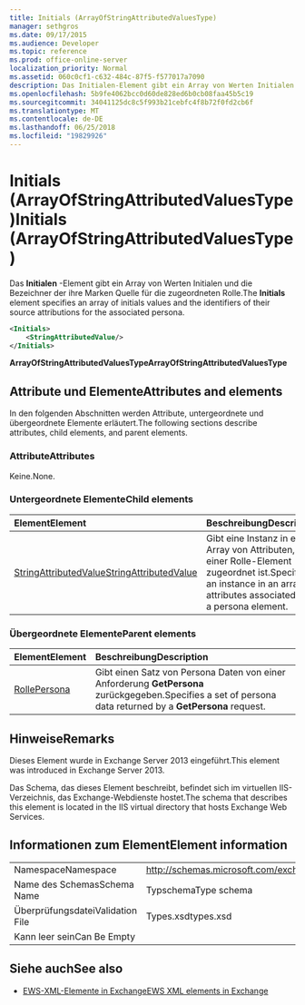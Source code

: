 ```yaml
---
title: Initials (ArrayOfStringAttributedValuesType)
manager: sethgros
ms.date: 09/17/2015
ms.audience: Developer
ms.topic: reference
ms.prod: office-online-server
localization_priority: Normal
ms.assetid: 060c0cf1-c632-484c-87f5-f577017a7090
description: Das Initialen-Element gibt ein Array von Werten Initialen und die Bezeichner der ihre Marken Quelle für die zugeordneten Rolle.
ms.openlocfilehash: 5b9fe4062bcc0d60de828ed6b0cb08faa45b5c19
ms.sourcegitcommit: 34041125dc8c5f993b21cebfc4f8b72f0fd2cb6f
ms.translationtype: MT
ms.contentlocale: de-DE
ms.lasthandoff: 06/25/2018
ms.locfileid: "19829926"
---
```

# <a name="initials-arrayofstringattributedvaluestype"></a><span data-ttu-id="b08bd-103">Initials (ArrayOfStringAttributedValuesType)</span><span class="sxs-lookup"><span data-stu-id="b08bd-103">Initials (ArrayOfStringAttributedValuesType)</span></span>

<span data-ttu-id="b08bd-104">Das **Initialen** -Element gibt ein Array von Werten Initialen und die Bezeichner der ihre Marken Quelle für die zugeordneten Rolle.</span><span class="sxs-lookup"><span data-stu-id="b08bd-104">The **Initials** element specifies an array of initials values and the identifiers of their source attributions for the associated persona.</span></span> 
  
```XML
<Initials>
    <StringAttributedValue/>
</Initials>
```

 <span data-ttu-id="b08bd-105">**ArrayOfStringAttributedValuesType**</span><span class="sxs-lookup"><span data-stu-id="b08bd-105">**ArrayOfStringAttributedValuesType**</span></span>
## <a name="attributes-and-elements"></a><span data-ttu-id="b08bd-106">Attribute und Elemente</span><span class="sxs-lookup"><span data-stu-id="b08bd-106">Attributes and elements</span></span>

<span data-ttu-id="b08bd-107">In den folgenden Abschnitten werden Attribute, untergeordnete und übergeordnete Elemente erläutert.</span><span class="sxs-lookup"><span data-stu-id="b08bd-107">The following sections describe attributes, child elements, and parent elements.</span></span>
  
### <a name="attributes"></a><span data-ttu-id="b08bd-108">Attribute</span><span class="sxs-lookup"><span data-stu-id="b08bd-108">Attributes</span></span>

<span data-ttu-id="b08bd-109">Keine.</span><span class="sxs-lookup"><span data-stu-id="b08bd-109">None.</span></span>
  
### <a name="child-elements"></a><span data-ttu-id="b08bd-110">Untergeordnete Elemente</span><span class="sxs-lookup"><span data-stu-id="b08bd-110">Child elements</span></span>

|<span data-ttu-id="b08bd-111">**Element**</span><span class="sxs-lookup"><span data-stu-id="b08bd-111">**Element**</span></span>|<span data-ttu-id="b08bd-112">**Beschreibung**</span><span class="sxs-lookup"><span data-stu-id="b08bd-112">**Description**</span></span>|
|:-----|:-----|
|[<span data-ttu-id="b08bd-113">StringAttributedValue</span><span class="sxs-lookup"><span data-stu-id="b08bd-113">StringAttributedValue</span></span>](stringattributedvalue.md) <br/> |<span data-ttu-id="b08bd-114">Gibt eine Instanz in ein Array von Attributen, die einer Rolle-Element zugeordnet ist.</span><span class="sxs-lookup"><span data-stu-id="b08bd-114">Specifies an instance in an array of attributes associated with a persona element.</span></span>  <br/> |
   
### <a name="parent-elements"></a><span data-ttu-id="b08bd-115">Übergeordnete Elemente</span><span class="sxs-lookup"><span data-stu-id="b08bd-115">Parent elements</span></span>

|<span data-ttu-id="b08bd-116">**Element**</span><span class="sxs-lookup"><span data-stu-id="b08bd-116">**Element**</span></span>|<span data-ttu-id="b08bd-117">**Beschreibung**</span><span class="sxs-lookup"><span data-stu-id="b08bd-117">**Description**</span></span>|
|:-----|:-----|
|[<span data-ttu-id="b08bd-118">Rolle</span><span class="sxs-lookup"><span data-stu-id="b08bd-118">Persona</span></span>](persona.md) <br/> |<span data-ttu-id="b08bd-119">Gibt einen Satz von Persona Daten von einer Anforderung **GetPersona** zurückgegeben.</span><span class="sxs-lookup"><span data-stu-id="b08bd-119">Specifies a set of persona data returned by a **GetPersona** request.</span></span>  <br/> |
   
## <a name="remarks"></a><span data-ttu-id="b08bd-120">Hinweise</span><span class="sxs-lookup"><span data-stu-id="b08bd-120">Remarks</span></span>

<span data-ttu-id="b08bd-121">Dieses Element wurde in Exchange Server 2013 eingeführt.</span><span class="sxs-lookup"><span data-stu-id="b08bd-121">This element was introduced in Exchange Server 2013.</span></span>
  
<span data-ttu-id="b08bd-122">Das Schema, das dieses Element beschreibt, befindet sich im virtuellen IIS-Verzeichnis, das Exchange-Webdienste hostet.</span><span class="sxs-lookup"><span data-stu-id="b08bd-122">The schema that describes this element is located in the IIS virtual directory that hosts Exchange Web Services.</span></span>
  
## <a name="element-information"></a><span data-ttu-id="b08bd-123">Informationen zum Element</span><span class="sxs-lookup"><span data-stu-id="b08bd-123">Element information</span></span>

|||
|:-----|:-----|
|<span data-ttu-id="b08bd-124">Namespace</span><span class="sxs-lookup"><span data-stu-id="b08bd-124">Namespace</span></span>  <br/> |http://schemas.microsoft.com/exchange/services/2006/types  <br/> |
|<span data-ttu-id="b08bd-125">Name des Schemas</span><span class="sxs-lookup"><span data-stu-id="b08bd-125">Schema Name</span></span>  <br/> |<span data-ttu-id="b08bd-126">Typschema</span><span class="sxs-lookup"><span data-stu-id="b08bd-126">Type schema</span></span>  <br/> |
|<span data-ttu-id="b08bd-127">Überprüfungsdatei</span><span class="sxs-lookup"><span data-stu-id="b08bd-127">Validation File</span></span>  <br/> |<span data-ttu-id="b08bd-128">Types.xsd</span><span class="sxs-lookup"><span data-stu-id="b08bd-128">types.xsd</span></span>  <br/> |
|<span data-ttu-id="b08bd-129">Kann leer sein</span><span class="sxs-lookup"><span data-stu-id="b08bd-129">Can Be Empty</span></span>  <br/> ||
   
## <a name="see-also"></a><span data-ttu-id="b08bd-130">Siehe auch</span><span class="sxs-lookup"><span data-stu-id="b08bd-130">See also</span></span>



- [<span data-ttu-id="b08bd-131">EWS-XML-Elemente in Exchange</span><span class="sxs-lookup"><span data-stu-id="b08bd-131">EWS XML elements in Exchange</span></span>](ews-xml-elements-in-exchange.md)

